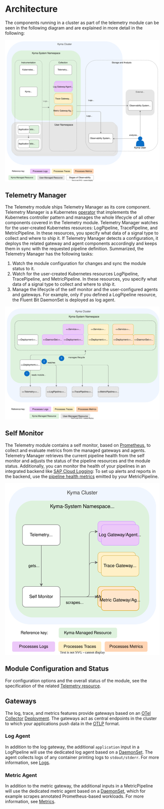 # Architecture

The components running in a cluster as part of the telemetry module can be seen in the following diagram and are explained in more detail in the following:

![Components](./assets/telemetry-arch.drawio.svg)

## Telemetry Manager

The Telemetry module ships Telemetry Manager as its core component. Telemetry Manager is a Kubernetes [operator](https://kubernetes.io/docs/concepts/extend-kubernetes/operator/) that implements the Kubernetes controller pattern and manages the whole lifecycle of all other components covered in the Telemetry module. Telemetry Manager watches for the user-created Kubernetes resources: LogPipeline, TracePipeline, and MetricPipeline. In these resources, you specify what data of a signal type to collect and where to ship it.
If Telemetry Manager detects a configuration, it deploys the related gateway and agent components accordingly and keeps them in sync with the requested pipeline definition.
Summarized, the Telemetry Manager has the following tasks:

1. Watch the module configuration for changes and sync the module status to it.
2. Watch for the user-created Kubernetes resources LogPipeline, TracePipeline, and MetricPipeline. In these resources, you specify what data of a signal type to collect and where to ship it.
3. Manage the lifecycle of the self monitor and the user-configured agents and gateways.
   For example, only if you defined a LogPipeline resource, the Fluent Bit DaemonSet is deployed as log agent.

![Manager](assets/manager-resources.drawio.svg)

## Self Monitor

The Telemetry module contains a self monitor, based on [Prometheus](https://prometheus.io/), to collect and evaluate metrics from the managed gateways and agents. Telemetry Manager retrieves the current pipeline health from the self monitor and adjusts the status of the pipeline resources and the module status.
Additionally, you can monitor the health of your pipelines in an integrated backend like [SAP Cloud Logging](./integration/sap-cloud-logging/README.md#use-sap-cloud-logging-alerts): To set up alerts and reports in the backend, use the [pipeline health metrics](./04-metrics.md#5-monitor-pipeline-health) emitted by your MetricPipeline.

![Self-Monitor](assets/manager-arch.drawio.svg)

## Module Configuration and Status

For configuration options and the overall status of the module, see the specification of the related [Telemetry resource](./resources/01-telemetry.md).

## Gateways

The log, trace, and metrics features provide gateways based on an [OTel Collector](https://opentelemetry.io/docs/collector/) [Deployment](https://kubernetes.io/docs/concepts/workloads/controllers/deployment/). The gateways act as central endpoints in the cluster to which your applications push data in the [OTLP](https://opentelemetry.io/docs/reference/specification/protocol/) format.

### Log Agent

In addition to the log gateway, the additional `application` input in a LogPipeline will use the dedicated log agent based on a [DaemonSet](https://kubernetes.io/docs/concepts/workloads/controllers/daemonset/). The agent collects logs of any container printing logs to `stdout/stderr`. For more information, see [Logs](logs.md).

### Metric Agent

In addition to the metric gateway, the additional inputs in a MetricPipeline will use the dedicated metric agent based on a [DaemonSet](https://kubernetes.io/docs/concepts/workloads/controllers/daemonset/), which for example scrapes annotated Prometheus-based workloads. For more information, see [Metrics](04-metrics.md).
